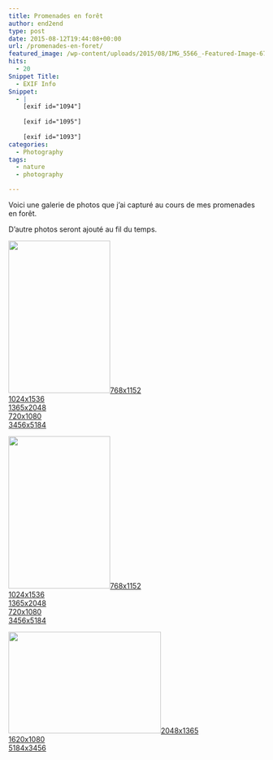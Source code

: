 ```yaml
---
title: Promenades en forêt
author: end2end
type: post
date: 2015-08-12T19:44:08+00:00
url: /promenades-en-foret/
featured_image: /wp-content/uploads/2015/08/IMG_5566_-Featured-Image-672x378.jpg
hits:
  - 20
Snippet Title:
  - EXIF Info
Snippet:
  - |
    [exif id="1094"]
    
    [exif id="1095"]
    
    [exif id="1093"]
categories:
  - Photography
tags:
  - nature
  - photography

---
```

Voici une galerie de photos que j&#8217;ai capturé au cours de mes promenades en forêt.<!--more-->

D&#8217;autre photos seront ajouté au fil du temps.

<div id='gallery-13' class='gallery galleryid-1089 gallery-columns-3 gallery-size-medium gallery1'>
  <dl class="gallery-item">
    <dt class="gallery-icon">
      <a href="http://www.end2endzone.com/wp-content/uploads/2015/08/IMG_5709_e2ez-720x1080.jpg" title="" rel="gallery1"><img src="http://www.end2endzone.com/wp-content/uploads/2015/08/IMG_5709_e2ez-200x300.jpg" width="200" height="300" alt="" /></a><span><a class="void" href="http://www.end2endzone.com/wp-content/uploads/2015/08/IMG_5709_e2ez.jpg" rel="nolightbox" target="_blank">768x1152</a><br /><a class="void" href="http://www.end2endzone.com/wp-content/uploads/2015/08/IMG_5709_e2ez.jpg" rel="nolightbox" target="_blank">1024x1536</a><br /><a class="void" href="http://www.end2endzone.com/wp-content/uploads/2015/08/IMG_5709_e2ez.jpg" rel="nolightbox" target="_blank">1365x2048</a><br /><a class="void" href="http://www.end2endzone.com/wp-content/uploads/2015/08/IMG_5709_e2ez-720x1080.jpg" rel="nolightbox" target="_blank">720x1080</a><br /><a class="void" href="http://www.end2endzone.com/wp-content/uploads/2015/08/IMG_5709_e2ez.jpg" rel="nolightbox" target="_blank">3456x5184</a></span>
    </dt>
  </dl>
  
  <dl class="gallery-item">
    <dt class="gallery-icon">
      <a href="http://www.end2endzone.com/wp-content/uploads/2015/08/IMG_5595_e2ez-720x1080.jpg" title="" rel="gallery1"><img src="http://www.end2endzone.com/wp-content/uploads/2015/08/IMG_5595_e2ez-200x300.jpg" width="200" height="300" alt="" /></a><span><a class="void" href="http://www.end2endzone.com/wp-content/uploads/2015/08/IMG_5595_e2ez.jpg" rel="nolightbox" target="_blank">768x1152</a><br /><a class="void" href="http://www.end2endzone.com/wp-content/uploads/2015/08/IMG_5595_e2ez.jpg" rel="nolightbox" target="_blank">1024x1536</a><br /><a class="void" href="http://www.end2endzone.com/wp-content/uploads/2015/08/IMG_5595_e2ez.jpg" rel="nolightbox" target="_blank">1365x2048</a><br /><a class="void" href="http://www.end2endzone.com/wp-content/uploads/2015/08/IMG_5595_e2ez-720x1080.jpg" rel="nolightbox" target="_blank">720x1080</a><br /><a class="void" href="http://www.end2endzone.com/wp-content/uploads/2015/08/IMG_5595_e2ez.jpg" rel="nolightbox" target="_blank">3456x5184</a></span>
    </dt>
  </dl>
  
  <dl class="gallery-item">
    <dt class="gallery-icon">
      <a href="http://www.end2endzone.com/wp-content/uploads/2015/08/IMG_5566_e2ez-1620x1080.jpg" title="" rel="gallery1"><img src="http://www.end2endzone.com/wp-content/uploads/2015/08/IMG_5566_e2ez-300x200.jpg" width="300" height="200" alt="" /></a><span><a class="void" href="http://www.end2endzone.com/wp-content/uploads/2015/08/IMG_5566_e2ez.jpg" rel="nolightbox" target="_blank">2048x1365</a><br /><a class="void" href="http://www.end2endzone.com/wp-content/uploads/2015/08/IMG_5566_e2ez-1620x1080.jpg" rel="nolightbox" target="_blank">1620x1080</a><br /><a class="void" href="http://www.end2endzone.com/wp-content/uploads/2015/08/IMG_5566_e2ez.jpg" rel="nolightbox" target="_blank">5184x3456</a></span>
    </dt>
  </dl>
  
  <br style="clear: both" />
</div>
